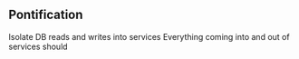 ## Pontification

Isolate DB reads and writes into services
Everything coming into and out of services should 